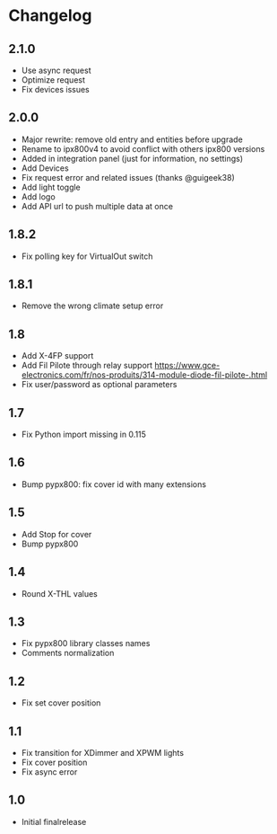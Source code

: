 # Changelog

## 2.1.0

- Use async request
- Optimize request
- Fix devices issues

## 2.0.0

- Major rewrite: remove old entry and entities before upgrade
- Rename to ipx800v4 to avoid conflict with others ipx800 versions
- Added in integration panel (just for information, no settings)
- Add Devices
- Fix request error and related issues (thanks @guigeek38)
- Add light toggle
- Add logo
- Add API url to push multiple data at once

## 1.8.2

- Fix polling key for VirtualOut switch

## 1.8.1

- Remove the wrong climate setup error

## 1.8

- Add X-4FP support
- Add Fil Pilote through relay support https://www.gce-electronics.com/fr/nos-produits/314-module-diode-fil-pilote-.html
- Fix user/password as optional parameters

## 1.7

- Fix Python import missing in 0.115

## 1.6

- Bump pypx800: fix cover id with many extensions

## 1.5

- Add Stop for cover
- Bump pypx800

## 1.4

- Round X-THL values

## 1.3

- Fix pypx800 library classes names
- Comments normalization

## 1.2

- Fix set cover position

## 1.1

- Fix transition for XDimmer and XPWM lights
- Fix cover position
- Fix async error

## 1.0

- Initial finalrelease
